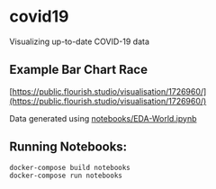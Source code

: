 # covid19
Visualizing up-to-date COVID-19 data

## Example Bar Chart Race
[https://public.flourish.studio/visualisation/1726960/](https://public.flourish.studio/visualisation/1726960/)  

Data generated using [notebooks/EDA-World.ipynb](notebooks/EDA-World.ipynb)


## Running Notebooks:
```bash
docker-compose build notebooks
docker-compose run notebooks
```

